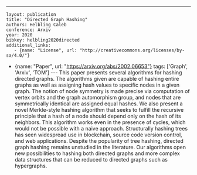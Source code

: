 ---
    layout: publication
    title: "Directed Graph Hashing"
    authors: Helbling Caleb
    conference: Arxiv
    year: 2020
    bibkey: helbling2020directed
    additional_links:
       - {name: "License", url: "http://creativecommons.org/licenses/by-sa/4.0/"}
   - {name: "Paper", url: "https://arxiv.org/abs/2002.06653"}
    tags: ['Graph', 'Arxiv', 'TOM']
    ---
    This paper presents several algorithms for hashing directed graphs. The algorithms given are capable of hashing entire graphs as well as assigning hash values to specific nodes in a given graph. The notion of node symmetry is made precise via computation of vertex orbits and the graph automorphism group, and nodes that are symmetrically identical are assigned equal hashes. We also present a novel Merkle-style hashing algorithm that seeks to fulfill the recursive principle that a hash of a node should depend only on the hash of its neighbors. This algorithm works even in the presence of cycles, which would not be possible with a naive approach. Structurally hashing trees has seen widespread use in blockchain, source code version control, and web applications. Despite the popularity of tree hashing, directed graph hashing remains unstudied in the literature. Our algorithms open new possibilities to hashing both directed graphs and more complex data structures that can be reduced to directed graphs such as hypergraphs.